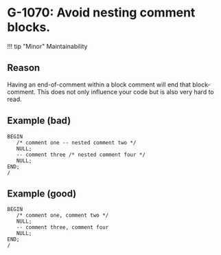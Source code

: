 # G-1070: Avoid nesting comment blocks.

!!! tip "Minor"
    Maintainability

## Reason

Having an end-of-comment within a block comment will end that block-comment. This does not only influence your code but is also very hard to read.

## Example (bad)

```
BEGIN
   /* comment one -- nested comment two */
   NULL;
   -- comment three /* nested comment four */
   NULL;
END;
/
```

## Example (good)

```
BEGIN
   /* comment one, comment two */
   NULL;
   -- comment three, comment four
   NULL;
END;
/
```